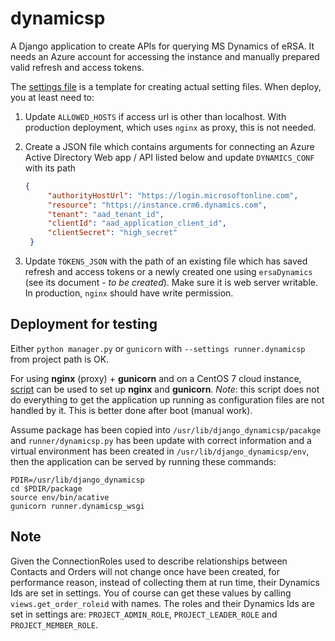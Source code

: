 # dynamicsp
A Django application to create APIs for querying MS Dynamics of eRSA. It needs an Azure account for accessing
the instance and manually prepared valid refresh and access tokens.

The [settings file](runner/dynamicsp.py) is a template for creating actual setting files.
When deploy, you at least need to:

1. Update `ALLOWED_HOSTS` if access url is other than localhost. With production deployment, which uses `nginx` as proxy,
   this is not needed.
1. Create a JSON file which contains arguments for connecting an Azure Active Directory Web app / API
   listed below and update `DYNAMICS_CONF` with its path

   ```JSON
   {
        "authorityHostUrl": "https://login.microsoftonline.com",
        "resource": "https://instance.crm6.dynamics.com",
        "tenant": "aad_tenant_id",
        "clientId": "aad_application_client_id",
        "clientSecret": "high_secret"
    }
   ```
1. Update `TOKENS_JSON` with the path of an existing file which has saved refresh and access tokens
   or a newly created one using `ersaDynamics` (see its document - _to be created_). Make sure it is
   web server writable. In production, `nginx` should have write permission.

## Deployment for testing

Either `python manager.py` or `gunicorn`  with `--settings runner.dynamicsp` from project path is OK.

For using __nginx__ (proxy) + __gunicorn__ and on a CentOS 7 cloud instance, [script](centos7_dynamicsp.sh)
can be used to set up __nginx__ and __gunicorn__.
_Note_: this script does not do everything to get the application up running as configuration files are not handled by it.
This is better done after boot (manual work).

Assume package has been copied into `/usr/lib/django_dynamicsp/pacakge` and `runner/dynamicsp.py` has been update with
correct information and a virtual environment has been created in `/usr/lib/django_dynamicsp/env`, then the application
can be served by running these commands:

```shell
PDIR=/usr/lib/django_dynamicsp
cd $PDIR/package
source env/bin/acative
gunicorn runner.dynamicsp_wsgi
```

## Note

Given the ConnectionRoles used to describe relationships between Contacts and Orders will not change once
have been created, for performance reason, instead of collecting them at run time, their Dynamics Ids are
set in settings. You of course can get these values by calling `views.get_order_roleid` with names. The
roles and their Dynamics Ids are set in settings are: `PROJECT_ADMIN_ROLE`, `PROJECT_LEADER_ROLE` and
`PROJECT_MEMBER_ROLE`.
